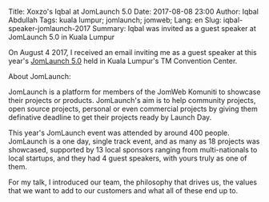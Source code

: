 Title: Xoxzo's Iqbal at JomLaunch 5.0
Date: 2017-08-08 23:00
Author: Iqbal Abdullah
Tags: kuala lumpur; jomlaunch; jomweb;
Lang: en
Slug: iqbal-speaker-jomlaunch-2017
Summary: Iqbal was invited as a guest speaker at JomLaunch 5.0 in Kuala Lumpur

On August 4 2017, I received an email inviting me as a guest speaker at this year's
[JomLaunch 5.0](http://launch.jomweb.my/) held in Kuala Lumpur's TM Convention Center.

About JomLaunch:

JomLaunch is a platform for members of the JomWeb Komuniti to showcase their
projects or products. JomLaunch's aim is to help community projects, open source
projects, personal or even commercial projects by giving them definative
deadline to get their projects ready by Launch Day.

This year's JomLaunch event was attended by around 400 people. JomLaunch is a
one day, single track event, and as many as 18 projects was showcased, supported
by 13 local sponsors ranging from multi-nationals to local startups, and they had
4 guest speakers, with yours truly as one of them. 

For my talk, I introduced our team, the philosophy that drives us, the values
that we want to add to our customers and what all of these end up to. 


